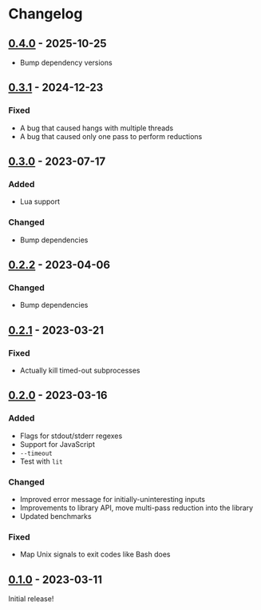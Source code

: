 # Changelog

<!-- https://keepachangelog.com/en/1.0.0/ -->

## [0.4.0] - 2025-10-25

- Bump dependency versions

## [0.3.1] - 2024-12-23

### Fixed

- A bug that caused hangs with multiple threads
- A bug that caused only one pass to perform reductions

## [0.3.0] - 2023-07-17

### Added

- Lua support

### Changed

- Bump dependencies

## [0.2.2] - 2023-04-06

### Changed

- Bump dependencies

## [0.2.1] - 2023-03-21

### Fixed

- Actually kill timed-out subprocesses

## [0.2.0] - 2023-03-16

### Added

- Flags for stdout/stderr regexes
- Support for JavaScript
- `--timeout`
- Test with `lit`

### Changed

- Improved error message for initially-uninteresting inputs
- Improvements to library API, move multi-pass reduction into the library
- Updated benchmarks

### Fixed

- Map Unix signals to exit codes like Bash does

## [0.1.0] - 2023-03-11

Initial release!

[0.1.0]: https://github.com/langston-barrett/treereduce/releases/tag/v0.1.0
[0.2.0]: https://github.com/langston-barrett/treereduce/releases/tag/v0.2.0
[0.2.1]: https://github.com/langston-barrett/treereduce/releases/tag/v0.2.1
[0.2.2]: https://github.com/langston-barrett/treereduce/releases/tag/v0.2.2
[0.3.0]: https://github.com/langston-barrett/treereduce/releases/tag/v0.3.0
[0.3.1]: https://github.com/langston-barrett/treereduce/releases/tag/v0.3.1
[0.4.0]: https://github.com/langston-barrett/treereduce/releases/tag/v0.4.0
